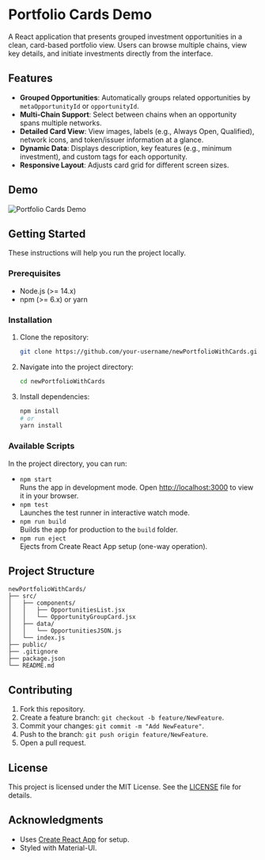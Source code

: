 # Portfolio Cards Demo

A React application that presents grouped investment opportunities in a clean, card-based portfolio view. Users can browse multiple chains, view key details, and initiate investments directly from the interface.

## Features

- **Grouped Opportunities**: Automatically groups related opportunities by `metaOpportunityId` or `opportunityId`.
- **Multi-Chain Support**: Select between chains when an opportunity spans multiple networks.
- **Detailed Card View**: View images, labels (e.g., Always Open, Qualified), network icons, and token/issuer information at a glance.
- **Dynamic Data**: Displays description, key features (e.g., minimum investment), and custom tags for each opportunity.
- **Responsive Layout**: Adjusts card grid for different screen sizes.

## Demo

![Portfolio Cards Demo](./demo-screenshot.png)

## Getting Started

These instructions will help you run the project locally.

### Prerequisites

- Node.js (>= 14.x)
- npm (>= 6.x) or yarn

### Installation

1. Clone the repository:
   ```bash
   git clone https://github.com/your-username/newPortfolioWithCards.git
   ```
2. Navigate into the project directory:
   ```bash
   cd newPortfolioWithCards
   ```
3. Install dependencies:
   ```bash
   npm install
   # or
   yarn install
   ```

### Available Scripts

In the project directory, you can run:

- `npm start`  
  Runs the app in development mode. Open [http://localhost:3000](http://localhost:3000) to view it in your browser.
- `npm test`  
  Launches the test runner in interactive watch mode.
- `npm run build`  
  Builds the app for production to the `build` folder.
- `npm run eject`  
  Ejects from Create React App setup (one-way operation).

## Project Structure

```plaintext
newPortfolioWithCards/
├── src/
│   ├── components/
│   │   ├── OpportunitiesList.jsx
│   │   └── OpportunityGroupCard.jsx
│   ├── data/
│   │   └── OpportunitiesJSON.js
│   └── index.js
├── public/
├── .gitignore
├── package.json
└── README.md
```

## Contributing

1. Fork this repository.
2. Create a feature branch: `git checkout -b feature/NewFeature`.
3. Commit your changes: `git commit -m "Add NewFeature"`.
4. Push to the branch: `git push origin feature/NewFeature`.
5. Open a pull request.

## License

This project is licensed under the MIT License. See the [LICENSE](LICENSE) file for details.

## Acknowledgments

- Uses [Create React App](https://github.com/facebook/create-react-app) for setup.
- Styled with Material-UI.

